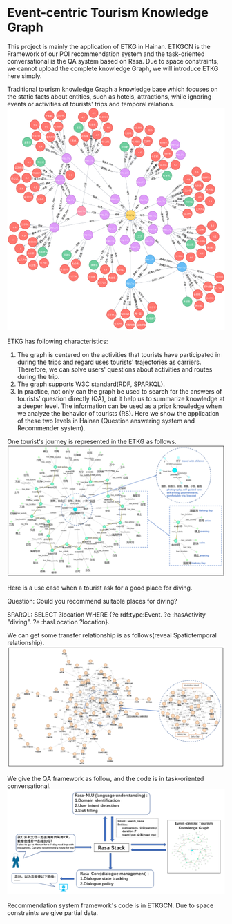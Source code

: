 # Event-centric Tourism Knowledge Graph
This project is mainly the application of ETKG in Hainan. ETKGCN is the Framework of our POI recommendation system and the task-oriented conversational is the QA system based on Rasa. Due to space constraints, we cannot upload the complete knowledge Graph, we will introduce ETKG here simply.

Traditional tourism knowledge Graph a knowledge base which focuses on the static facts about entities, such as hotels, attractions, while ignoring events or activities of tourists' trips and temporal relations.
![image](https://github.com/xcwujie123/Hainan_KG/blob/master/fig10.png)

ETKG has following characteristics:
1. The graph is centered on the activities that tourists have participated in during the trips and regard uses tourists' trajectories as carriers. Therefore, we can solve users' questions about activities and routes during the trip.
2. The graph supports W3C standard(RDF, SPARKQL).
3. In practice, not only can the graph be used to search for the answers of tourists’ question directly (QA), but it help us to summarize knowledge at a deeper level. The information can be used as a prior knowledge when we analyze the behavior of tourists (RS). Here we show the application of these two levels in Hainan (Question answering system and Recommender system).

One tourist's journey is represented in the ETKG as follows.
![image](https://github.com/xcwujie123/Hainan_KG/blob/master/fig5.png)

Here is a use case when a tourist ask for a good place for diving.

Question: Could you recommend suitable places for diving?

SPARQL: SELECT ?location WHERE {?e rdf:type:Event. ?e :hasActivity "diving". ?e :hasLocation ?location}.

We can get some transfer relationship is as follows(reveal Spatiotemporal relationship).
![image](https://github.com/xcwujie123/Hainan_KG/blob/master/fig6.png)

We give the QA framework as follow, and the code is in task-oriented conversational.
![image](https://github.com/xcwujie123/Hainan_KG/blob/master/fig7.png)

Recommendation system framework's code is in ETKGCN. Due to space constraints we give partial data.
